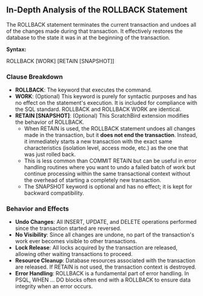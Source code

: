 ## **In-Depth Analysis of the ROLLBACK Statement**

The ROLLBACK statement terminates the current transaction and undoes all of the changes made during that transaction. It effectively restores the database to the state it was in at the beginning of the transaction.

**Syntax:**

ROLLBACK \[WORK\] \[RETAIN \[SNAPSHOT\]\]

### **Clause Breakdown**

* **ROLLBACK**: The keyword that executes the command.  
* **WORK**: (Optional) This keyword is purely for syntactic purposes and has no effect on the statement's execution. It is included for compliance with the SQL standard. ROLLBACK and ROLLBACK WORK are identical.  
* **RETAIN \[SNAPSHOT\]**: (Optional) This ScratchBird extension modifies the behavior of ROLLBACK.  
  * When RETAIN is used, the ROLLBACK statement undoes all changes made in the transaction, but it **does not end the transaction**. Instead, it immediately starts a new transaction with the exact same characteristics (isolation level, access mode, etc.) as the one that was just rolled back.  
  * This is less common than COMMIT RETAIN but can be useful in error handling routines where you want to undo a failed batch of work but continue processing within the same transactional context without the overhead of starting a completely new transaction.  
  * The SNAPSHOT keyword is optional and has no effect; it is kept for backward compatibility.

### **Behavior and Effects**

* **Undo Changes**: All INSERT, UPDATE, and DELETE operations performed since the transaction started are reversed.  
* **No Visibility**: Since all changes are undone, no part of the transaction's work ever becomes visible to other transactions.  
* **Lock Release**: All locks acquired by the transaction are released, allowing other waiting transactions to proceed.  
* **Resource Cleanup**: Database resources associated with the transaction are released. If RETAIN is not used, the transaction context is destroyed.  
* **Error Handling**: ROLLBACK is a fundamental part of error handling. In PSQL, WHEN ... DO blocks often end with a ROLLBACK to ensure data integrity when an error occurs.